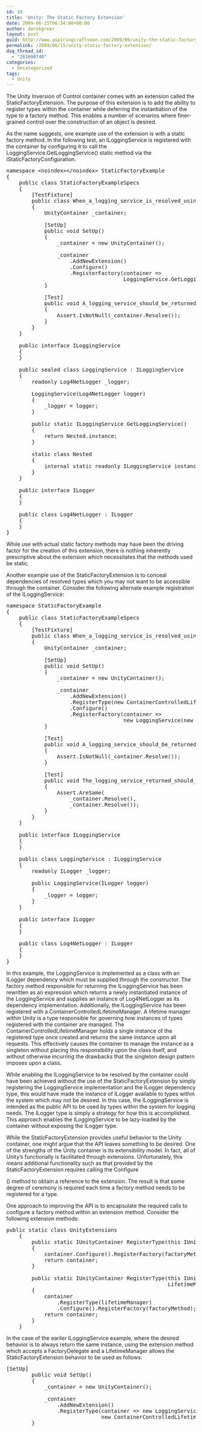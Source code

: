 ```yaml
---
id: 10
title: 'Unity: The Static Factory Extension'
date: 2009-06-15T06:34:00+00:00
author: derekgreer
layout: post
guid: http://www.aspiringcraftsman.com/2009/06/unity-the-static-factory-extension/
permalink: /2009/06/15/unity-static-factory-extension/
dsq_thread_id:
  - "261600740"
categories:
  - Uncategorized
tags:
  - Unity
---
```

The Unity Inversion of Control container comes with an extension called the StaticFactoryExtension. The purpose of this extension is to add the ability to register types within the container while deferring the instantiation of the type to a factory method. This enables a number of scenarios where finer-grained control over the construction of an object is desired.

As the name suggests, one example use of the extension is with a static factory method. In the following test, an ILoggingService is registered with the container by configuring it to call the LoggingService.GetLoggingService() static method via the IStaticFactoryConfiguration.

<pre class="brush:csharp">namespace &lt;noindex>&lt;/noindex> StaticFactoryExample
{
    public class StaticFactoryExampleSpecs
    {
        [TestFixture]
        public class When_a_logging_service_is_resolved_using_a_static_factory_method
        {
            UnityContainer _container;

            [SetUp]
            public void SetUp()
            {
                _container = new UnityContainer();

                _container
                    .AddNewExtension()
                    .Configure()
                    .RegisterFactory(container =&gt;
                                     LoggingService.GetLoggingService());
            }

            [Test]
            public void A_logging_service_should_be_returned()
            {
                Assert.IsNotNull(_container.Resolve());
            }
        }
    }

    public interface ILoggingService
    {
    }

    public sealed class LoggingService : ILoggingService
    {
        readonly Log4NetLogger _logger;

        LoggingService(Log4NetLogger logger)
        {
            _logger = logger;
        }

        public static ILoggingService GetLoggingService()
        {
            return Nested.instance;
        }

        static class Nested
        {
            internal static readonly ILoggingService instance = new LoggingService(new Log4NetLogger());
        }
    }

    public interface ILogger
    {
    }

    public class Log4NetLogger : ILogger
    {
    }
}
</pre>

While use with actual static factory methods may have been the driving factor for the creation of this extension, there is nothing inherently prescriptive about the extension which necessitates that the methods used be static.

Another example use of the StaticFactoryExtension is to conceal dependencies of resolved types which you may not want to be accessible through the container. Consider the following alternate example registration of the ILoggingService:

<pre class="brush:csharp">namespace StaticFactoryExample
{
    public class StaticFactoryExampleSpecs
    {
        [TestFixture]
        public class When_a_logging_service_is_resolved_using_a_static_factory_method
        {
            UnityContainer _container;

            [SetUp]
            public void SetUp()
            {
                _container = new UnityContainer();

                _container
                    .AddNewExtension()
                    .RegisterType(new ContainerControlledLifetimeManager())
                    .Configure()
                    .RegisterFactory(container =&gt;
                                     new LoggingService(new Log4NetLogger()));
            }

            [Test]
            public void A_logging_service_should_be_returned()
            {
                Assert.IsNotNull(_container.Resolve());
            }

            [Test]
            public void The_logging_service_returned_should_always_be_the_same_instance()
            {
                Assert.AreSame(
                    _container.Resolve(),
                    _container.Resolve());
            }
        }
    }

    public interface ILoggingService
    {
    }

    public class LoggingService : ILoggingService
    {
        readonly ILogger _logger;

        public LoggingService(ILogger logger)
        {
            _logger = logger;
        }
    }

    public interface ILogger
    {
    }

    public class Log4NetLogger : ILogger
    {
    }
}
</pre>

In this example, the LoggingService is implemented as a class with an ILogger dependency which must be supplied through the constructor. The factory method responsible for returning the ILoggingService has been rewritten as an expression which returns a newly instantiated instance of the LoggingService and supplies an instance of Log4NetLogger as its dependency implementation. Additionally, the ILoggingService has been registered with a ContainerControlledLifetimeManager. A lifetime manager within Unity is a type responsible for governing how instances of types registered with the container are managed. The ContainerControlledLifetimeManager holds a single instance of the registered type once created and returns the same instance upon all requests. This effectively causes the container to manage the instance as a singleton without placing this responsibility upon the class itself, and without otherwise incurring the drawbacks that the singleton design pattern imposes upon a class.

While enabling the ILoggingService to be resolved by the container could have been achieved without the use of the StaticFactoryExtension by simply registering the LoggingService implementation and the ILogger dependency type, this would have made the instance of ILogger available to types within the system which may not be desired. In this case, the ILoggingService is intended as the public API to be used by types within the system for logging needs. The ILogger type is simply a strategy for how this is accomplished. This approach enables the ILoggingService to be lazy-loaded by the container without exposing the ILogger type.

While the StaticFactoryExtension provides useful behavior to the Unity container, one might argue that the API leaves something to be desired. One of the strengths of the Unity container is its extensibility model. In fact, all of Unity’s functionally is facilitated through extensions. Unfortunately, this means additional functionality such as that provided by the StaticFactoryExtension requires calling the Configure
  
() method to obtain a reference to the extension. The result is that some degree of ceremony is required each time a factory method needs to be registered for a type.

One approach to improving the API is to encapsulate the required calls to configure a factory method within an extension method. Consider the following extension methods:

<pre class="brush:csharp">public static class UnityExtensions
    {
        public static IUnityContainer RegisterType(this IUnityContainer container, FactoryDelegate factoryMethod)
        {
            container.Configure().RegisterFactory(factoryMethod);
            return container;
        }

        public static IUnityContainer RegisterType(this IUnityContainer container, FactoryDelegate factoryMethod,
                                                   LifetimeManager lifetimeManager)
        {
            container
                .RegisterType(lifetimeManager)
                .Configure().RegisterFactory(factoryMethod);
            return container;
        }
    }
</pre>

In the case of the eariler ILoggingService example, where the desired behavior is to always return the same instance, using the extension method which accepts a FactoryDelegate and a LifetimeManager allows the StaticFactoryExtension behavior to be used as follows:

<pre class="brush:csharp">[SetUp]
        public void SetUp()
        {
            _container = new UnityContainer();

            _container
                .AddNewExtension()
                .RegisterType(container =&gt; new LoggingService(new Log4NetLogger()),
                              new ContainerControlledLifetimeManager());
        }
</pre>